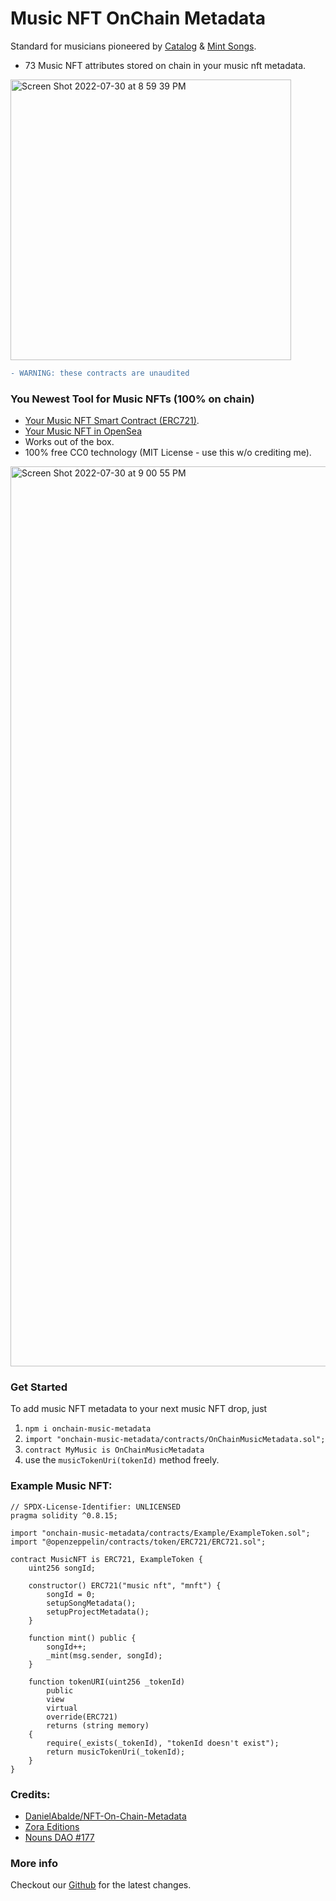 # Music NFT OnChain Metadata

Standard for musicians pioneered by [Catalog](https://beta.catalog.works/) & [Mint Songs](https://zora.co/collections/0x2B5426A5B98a3E366230ebA9f95a24f09Ae4a584/93).

- 73 Music NFT attributes stored on chain in your music nft metadata.
<img width="449" alt="Screen Shot 2022-07-30 at 8 59 39 PM" src="https://user-images.githubusercontent.com/23249402/182004014-a8e7fb11-92b5-44d1-a538-0682611d81c7.png">

```diff
- WARNING: these contracts are unaudited
```

### You Newest Tool for Music NFTs (100% on chain)

- [Your Music NFT Smart Contract (ERC721)](https://mumbai.polygonscan.com/address/0xb7CF570F9a816CEB90b780C324ECcdb6Fa6C722F#code).
- [Your Music NFT in OpenSea](https://testnets.opensea.io/assets/mumbai/0xb7CF570F9a816CEB90b780C324ECcdb6Fa6C722F/1)
- Works out of the box.
- 100% free CC0 technology (MIT License - use this w/o crediting me).

<img width="1440" alt="Screen Shot 2022-07-30 at 9 00 55 PM" src="https://user-images.githubusercontent.com/23249402/182004025-56ee0c37-0502-4677-9da4-b8d0217441a8.png">

### Get Started

To add music NFT metadata to your next music NFT drop, just

1. `npm i onchain-music-metadata`
2. `import "onchain-music-metadata/contracts/OnChainMusicMetadata.sol";`
3. `contract MyMusic is OnChainMusicMetadata`
4. use the `musicTokenUri(tokenId)` method freely.

### Example Music NFT:

```
// SPDX-License-Identifier: UNLICENSED
pragma solidity ^0.8.15;

import "onchain-music-metadata/contracts/Example/ExampleToken.sol";
import "@openzeppelin/contracts/token/ERC721/ERC721.sol";

contract MusicNFT is ERC721, ExampleToken {
    uint256 songId;

    constructor() ERC721("music nft", "mnft") {
        songId = 0;
        setupSongMetadata();
        setupProjectMetadata();
    }

    function mint() public {
        songId++;
        _mint(msg.sender, songId);
    }

    function tokenURI(uint256 _tokenId)
        public
        view
        virtual
        override(ERC721)
        returns (string memory)
    {
        require(_exists(_tokenId), "tokenId doesn't exist");
        return musicTokenUri(_tokenId);
    }
}
```

### Credits:

- [DanielAbalde/NFT-On-Chain-Metadata](https://github.com/DanielAbalde/NFT-On-Chain-Metadata)
- [Zora Editions](https://github.com/ourzora/zora-drops-contracts/blob/main/src/metadata/EditionMetadataRenderer.sol)
- [Nouns DAO #177](https://nouns.wtf/)

### More info

Checkout our [Github](https://github.com/SweetmanTech/Onchain-Music-Metadata) for the latest changes.
